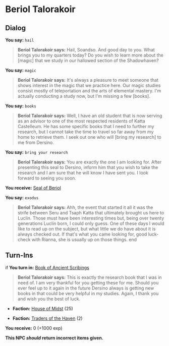 # Beriol Talorakoir


## Dialog

**You say:** `hail`



>**Beriol Talorakoir says:** Hail, Soandso. And good day to you. What brings you to my quarters today?  Do you wish to learn more about the [magic] that we study in our hallowed section of the Shadowhaven?

**You say:** `magic`



>**Beriol Talorakoir says:** It's always a pleasure to meet someone that shows interest in the magic that we practice here. Our magic studies consist mostly of teleportation and the arts of elemental mastery. I'm actually conducting a study now, but I'm missing a few [books].

**You say:** `books`



>**Beriol Talorakoir says:** Well, I have an old student that is now serving as an advisor to one of the most respected residents of Katta Castelleum. He has some specific books that I need to further my research, but I cannot take the time to travel so far away from my home to retrieve them. I seek out one who will [bring my research] to me from Dersino.

**You say:** `bring your research`



>**Beriol Talorakoir says:** You are exactly the one I am looking for. After presenting this seal to Dersino, inform him that you wish to take the research and I am sure that he will know I have sent you. I look forward to seeing you soon.


**You receive:**  [Seal of Beriol](/item/4769)

**You say:** `exodus`



>**Beriol Talorakoir says:** Ahh, the event that started it all it was the strife between Seru and Tsaph Katta that ultimately brought us here to Luclin.  Those must have been interesting times but, being over twenty generations Luclin born, I could only guess.  One of these days I would like to read up on the subject, but what little we do have about it is always checked out.  If that's what you came looking for, good luck- check with Rianna, she is usually up on those things.
end

## Turn-Ins





if **You turn in:** [Book of Ancient Scribings](/item/4770)


>**Beriol Talorakoir says:** This is exactly the research book that I was in need of. I am very thankful for you getting these for me. Should you ever feel up to it again in the future Dersino always is getting new books in that could be very helpful in my studies. Again, I thank you and wish you the best of luck.


* __Faction:__ [House of Midst](/faction/1511) (25)


* __Faction:__ [Traders of the Haven](/faction/1508) (2)


 **You receive:** 0 (+1000 exp)

**This NPC *should* return incorrect items given.**
